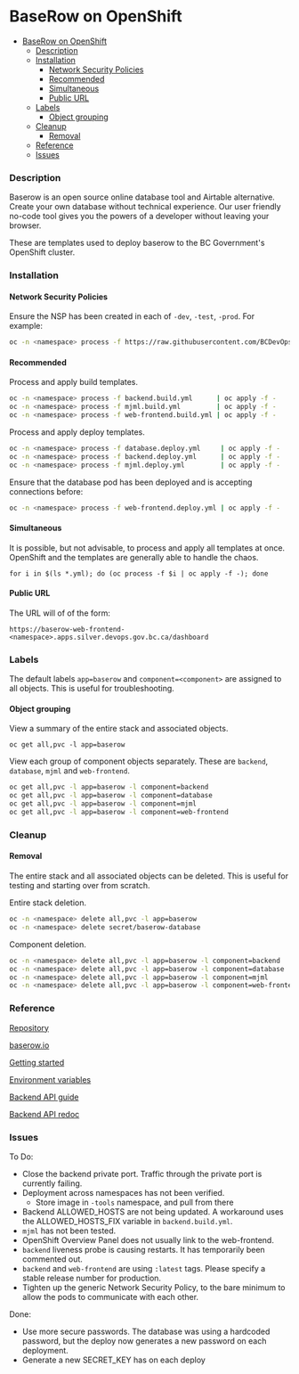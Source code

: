 # BaseRow on OpenShift

<!-- TOC -->

- [BaseRow on OpenShift](#baserow-on-openshift)
  - [Description](#description)
  - [Installation](#installation)
    - [Network Security Policies](#network-security-policies)
    - [Recommended](#recommended)
    - [Simultaneous](#simultaneous)
    - [Public URL](#public-url)
  - [Labels](#labels)
    - [Object grouping](#object-grouping)
  - [Cleanup](#cleanup)
    - [Removal](#removal)
  - [Reference](#reference)
  - [Issues](#issues)

<!-- /TOC -->

### Description

Baserow is an open source online database tool and Airtable alternative. Create your own database without technical experience. Our user friendly no-code tool gives you the powers of a developer without leaving your browser.

These are templates used to deploy baserow to the BC Government's OpenShift cluster.

### Installation

#### Network Security Policies

Ensure the NSP has been created in each of `-dev`, `-test`, `-prod`. For example:

```bash
oc -n <namespace> process -f https://raw.githubusercontent.com/BCDevOps/platform-services/master/security/aporeto/docs/sample/quickstart-nsp.yaml NAMESPACE=245e18-dev | oc -n <namespace> create -f -
```

#### Recommended

Process and apply build templates.

```bash
oc -n <namespace> process -f backend.build.yml      | oc apply -f -
oc -n <namespace> process -f mjml.build.yml         | oc apply -f -
oc -n <namespace> process -f web-frontend.build.yml | oc apply -f -
```

Process and apply deploy templates.

```bash
oc -n <namespace> process -f database.deploy.yml     | oc apply -f -
oc -n <namespace> process -f backend.deploy.yml      | oc apply -f -
oc -n <namespace> process -f mjml.deploy.yml         | oc apply -f -
```

Ensure that the database pod has been deployed and is accepting connections before:

```bash
oc -n <namespace> process -f web-frontend.deploy.yml | oc apply -f -
```

#### Simultaneous

It is possible, but not advisable, to process and apply all templates at once. OpenShift and the templates are generally able to handle the chaos.

```
for i in $(ls *.yml); do (oc process -f $i | oc apply -f -); done
```

#### Public URL

The URL will of of the form:

`https://baserow-web-frontend-<namespace>.apps.silver.devops.gov.bc.ca/dashboard`

### Labels

The default labels `app=baserow` and `component=<component>` are assigned to all objects. This is useful for troubleshooting.

#### Object grouping

View a summary of the entire stack and associated objects.

```
oc get all,pvc -l app=baserow
```

View each group of component objects separately. These are `backend`, `database`, `mjml` and `web-frontend`.

```bash
oc get all,pvc -l app=baserow -l component=backend
oc get all,pvc -l app=baserow -l component=database
oc get all,pvc -l app=baserow -l component=mjml
oc get all,pvc -l app=baserow -l component=web-frontend
```

### Cleanup

#### Removal

The entire stack and all associated objects can be deleted. This is useful for testing and starting over from scratch.

Entire stack deletion.

```bash
oc -n <namespace> delete all,pvc -l app=baserow
oc -n <namespace> delete secret/baserow-database
```

Component deletion.

```bash
oc -n <namespace> delete all,pvc -l app=baserow -l component=backend
oc -n <namespace> delete all,pvc -l app=baserow -l component=database
oc -n <namespace> delete all,pvc -l app=baserow -l component=mjml
oc -n <namespace> delete all,pvc -l app=baserow -l component=web-frontend
```

### Reference

[Repository](https://gitlab.com/bramw/baserow)

[baserow.io](https://baserow.io/)

[Getting started](https://baserow.io/docs/index)

[Environment variables](https://baserow.io/docs/getting-started%2Fintroduction)

[Backend API guide](https://baserow.io/docs/getting-started%2Fapi)

[Backend API redoc](https://api.baserow.io/api/redoc/)

### Issues

To Do:

- Close the backend private port. Traffic through the private port is currently failing.
- Deployment across namespaces has not been verified.
  - Store image in `-tools` namespace, and pull from there
- Backend ALLOWED_HOSTS are not being updated. A workaround uses the ALLOWED_HOSTS_FIX variable in `backend.build.yml`.
- `mjml` has not been tested.
- OpenShift Overview Panel does not usually link to the web-frontend.
- `backend` liveness probe is causing restarts. It has temporarily been commented out.
- `backend` and `web-frontend` are using `:latest` tags. Please specify a stable release number for production.
- Tighten up the generic Network Security Policy, to the bare minimum to allow the pods to communicate with each other.

Done:

- Use more secure passwords. The database was using a hardcoded password, but the deploy now generates a new password on each deployment.
- Generate a new SECRET_KEY has on each deploy
